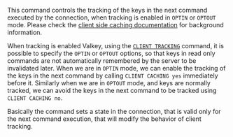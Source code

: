 This command controls the tracking of the keys in the next command executed
by the connection, when tracking is enabled in `OPTIN` or `OPTOUT` mode.
Please check the
[client side caching documentation](../topics/client-side-caching.md) for
background information.

When tracking is enabled Valkey, using the [`CLIENT TRACKING`](client-tracking.md) command, it is
possible to specify the `OPTIN` or `OPTOUT` options, so that keys
in read only commands are not automatically remembered by the server to
be invalidated later. When we are in `OPTIN` mode, we can enable the
tracking of the keys in the next command by calling `CLIENT CACHING yes`
immediately before it. Similarly when we are in `OPTOUT` mode, and keys
are normally tracked, we can avoid the keys in the next command to be
tracked using `CLIENT CACHING no`.

Basically the command sets a state in the connection, that is valid only
for the next command execution, that will modify the behavior of client
tracking.
